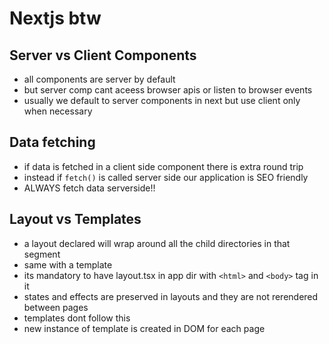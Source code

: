 # Nextjs btw

## Server vs Client Components
- all components are server by default
- but server comp cant aceess browser apis or listen to browser events
- usually we default to server components in next but use client only when necessary

## Data fetching 
- if data is fetched in a client side component there is extra round trip 
- instead if `fetch()` is called server side our application is SEO friendly
- ALWAYS fetch data serverside!!

## Layout vs Templates
- a layout declared will wrap around all the child directories in that segment
- same with a template
- its mandatory to have layout.tsx in app dir with `<html>` and `<body>` tag in it
- states and effects are preserved in layouts and they are not rerendered between pages
- templates dont follow this
- new instance of template is created in DOM for each page